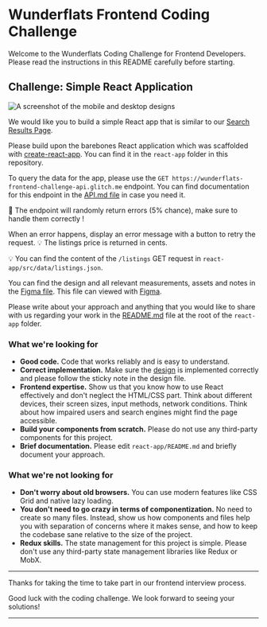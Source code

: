 # Wunderflats Frontend Coding Challenge

Welcome to the Wunderflats Coding Challenge for Frontend Developers. Please read the instructions in this README carefully before starting.

## Challenge: Simple React Application

![A screenshot of the mobile and desktop designs](./design@2x.png)

We would like you to build a simple React app that is similar to our [Search Results Page](https://wunderflats.com/en/furnished-apartments/berlin).

Please build upon the barebones React application which was scaffolded with [create-react-app](https://github.com/facebook/create-react-app). You can find it in the `react-app` folder in this repository.

To query the data for the app, please use the `GET https://wunderflats-frontend-challenge-api.glitch.me` endpoint. You can find documentation for this endpoint in the [API.md file](./API.md) in case you need it.

🚨 The endpoint will randomly return errors (5% chance), make sure to handle them correctly !

When an error happens, display an error message with a button to retry the request.
💡 The listings price is returned in cents.

💡 You can find the content of the `/listings` GET request in `react-app/src/data/listings.json`.

You can find the design and all relevant measurements, assets and notes in the [Figma file](./design.fig). This file can viewed with [Figma](https://www.figma.com/).

Please write about your approach and anything that you would like to share with us regarding your work in the [README.md](./react-app/src/README.md) file at the root of the `react-app` folder.

### What we're looking for

- **Good code.** Code that works reliably and is easy to understand.
- **Correct implementation.** Make sure the [design](./design.fig) is implemented correctly and please follow the sticky note in the design file.
- **Frontend expertise.** Show us that you know how to use React effectively and don't neglect the HTML/CSS part. Think about different devices, their screen sizes, input methods, network conditions. Think about how impaired users and search engines might find the page accessible.
- **Build your components from scratch.** Please do not use any third-party components for this project.
- **Brief documentation.** Please edit `react-app/README.md` and briefly document your approach.

### What we're not looking for

- **Don't worry about old browsers.** You can use modern features like CSS Grid and native lazy loading.
- **You don't need to go crazy in terms of componentization.** No need to create so many files. Instead, show us how components and files help you with separation of concerns where it makes sense, and how to keep the codebase sane relative to the size of the project.
- **Redux skills.** The state management for this project is simple. Please don't use any third-party state management libraries like Redux or MobX.

---

Thanks for taking the time to take part in our frontend interview process.

Good luck with the coding challenge. We look forward to seeing your solutions!

---
